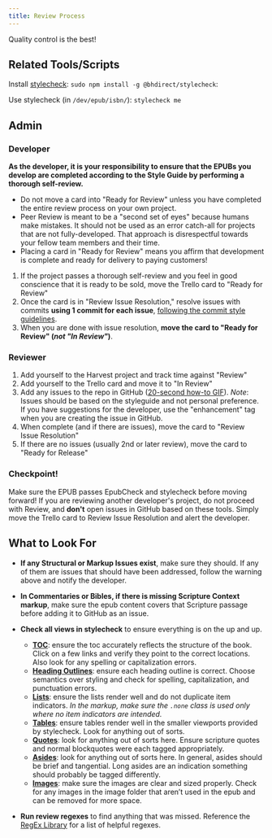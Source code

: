 ```yaml
---
title: Review Process
---
```


Quality control is the best!

## Related Tools/Scripts

Install [stylecheck](https://github.com/bhdirect-ebooks/stylecheck): `sudo npm install -g @bhdirect/stylecheck`:

Use stylecheck (in `/dev/epub/isbn/`): `stylecheck me`

## Admin
### Developer

<aside class="caution"><strong>As the developer, it is your responsibility to ensure that the EPUBs you develop are completed according to the Style Guide by performing a thorough self-review.</strong>
<ul><li>Do not move a card into "Ready for Review" unless you have completed the entire review process on your own project.</li><li>Peer Review is meant to be a "second set of eyes" because humans make mistakes. It should not be used as an error catch-all for projects that are not fully-developed. That approach is disrespectful towards your fellow team members and their time.</li><li>Placing a card in "Ready for Review" means you affirm that development is complete and ready for delivery to paying customers!</li></ul></aside>

1. If the project passes a thorough self-review and you feel in good conscience that it is ready to be sold, move the Trello card to "Ready for Review"
2. Once the card is in "Review Issue Resolution," resolve issues with commits **using 1 commit for each issue**, [following the commit style guidelines](../code/git_commit.html).
3. When you are done with issue resolution, **move the card to "Ready for Review" (_not "In Review"_)**.

### Reviewer

1. Add yourself to the Harvest project and track time against "Review"
2. Add yourself to the Trello card and move it to "In Review"
3. Add any issues to the repo in GitHub ([20-second how-to GIF](../assets/images/githubissue.gif)). _Note_: Issues should be based on the styleguide and not personal preference. If you have suggestions for the developer, use the "enhancement" tag when you are creating the issue in GitHub.
4. When complete (and if there are issues), move the card to "Review Issue Resolution"
5. If there are no issues (usually 2nd or later review), move the card to "Ready for Release"

### Checkpoint!

<aside class="warning">Make sure the EPUB passes EpubCheck and stylecheck before moving forward! If you are reviewing another developer's project, do not proceed with Review, and <strong>don't</strong> open issues in GitHub based on these tools. Simply move the Trello card to Review Issue Resolution and alert the developer.</aside>

## What to Look For

* **If any Structural or Markup Issues exist**, make sure they should. If any of them are issues that should have been addressed, follow the warning above and notify the developer.
* **In Commentaries or Bibles, if there is missing Scripture Context markup**, make sure the epub content covers that Scripture passage before adding it to GitHub as an issue.


* **Check all views in stylecheck** to ensure everything is on the up and up.
  * **[TOC](../code/navigation.html#Table-of-Contents)**: ensure the toc accurately reflects the structure of the book. Click on a few links and verify they point to the correct locations. Also look for any spelling or capitalization errors.
  * **[Heading Outlines](../code/structural_types.html#Headings)**: ensure each heading outline is correct. Choose semantics over styling and check for spelling, capitalization, and punctuation errors.
  * **[Lists](../css_lib/lists.html)**: ensure the lists render well and do not duplicate item indicators. _In the markup, make sure the `.none` class is used only where no item indicators are intended._
  * **[Tables](../code/general_types.html#Tables)**: ensure tables render well in the smaller viewports provided by stylecheck. Look for anything out of sorts.
  * **[Quotes](../code/general_types.html#Scripture-Quotes)**: look for anything out of sorts here. Ensure scripture quotes and normal blockquotes were each tagged appropriately.
  * **[Asides](../code/general_types.html#Asides)**: look for anything out of sorts here. In general, asides should be brief and tangential. Long asides are an indication something should probably be tagged differently.
  * **[Images](../code/media_types.html#Images)**: make sure the images are clear and sized properly. Check for any images in the image folder that aren’t used in the epub and can be removed for more space.

* **Run review regexes** to find anything that was missed. Reference the [RegEx Library](../process/regex-library.html) for a list of helpful regexes.
